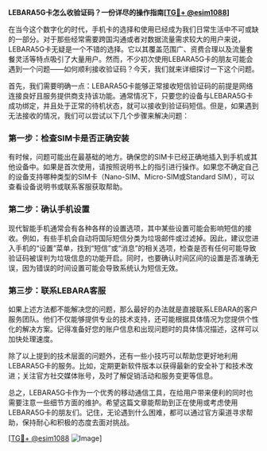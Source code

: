 **LEBARA5G卡怎么收验证码？一份详尽的操作指南[[TG💪+ @esim1088](https://t.me/s/esim1088)]**

在当今这个数字化的时代，手机卡的选择和使用已经成为我们日常生活中不可或缺的一部分。对于那些经常需要跨国沟通或者对数据流量需求较大的用户来说，LEBARA5G卡无疑是一个不错的选择。它以其覆盖范围广、资费合理以及流量套餐灵活等特点吸引了大量用户。然而，不少初次使用LEBARA5G卡的朋友可能会遇到一个问题——如何顺利接收验证码？今天，我们就来详细探讨一下这个问题。

首先，我们需要明确一点：LEBARA5G卡能够正常接收短信验证码的前提是网络连接良好且服务提供商支持该功能。通常情况下，只要您的设备与LEBARA5G卡成功绑定，并且处于正常的待机状态，就可以接收到验证码短信。但是，如果遇到无法接收的情况，我们可以尝试以下几个步骤来解决问题：

### 第一步：检查SIM卡是否正确安装

有时候，问题可能出在最基础的地方。确保您的SIM卡已经正确地插入到手机或其他设备中。如果是首次使用，请按照说明书上的指引进行操作。如果您不确定自己的设备支持哪种类型的SIM卡（Nano-SIM、Micro-SIM或Standard SIM），可以查看设备说明书或联系客服获取帮助。

### 第二步：确认手机设置

现代智能手机通常会有各种各样的设置选项，其中某些设置可能会影响短信的接收。例如，有些手机会自动将国际短信分类为垃圾邮件或过滤掉。因此，建议您进入手机的“设置”菜单，找到“短信”或“消息”的相关选项，检查是否有任何可能导致验证码被误判为垃圾信息的功能开启。同时，也要确认时间区间的设置是否准确无误，因为错误的时间设置可能会导致系统认为短信无效。

### 第三步：联系LEBARA客服

如果上述方法都不能解决您的问题，那么最好的办法就是直接联系LEBARA的客户服务团队。他们不仅能够提供专业的技术支持，还可能根据具体情况为您提供个性化的解决方案。记得准备好您的账户信息和出现问题时的具体情况描述，这样可以加快处理速度。

除了以上提到的技术层面的问题外，还有一些小技巧可以帮助您更好地利用LEBARA5G卡的服务。比如，定期更新软件版本以获得最新的安全补丁和技术改进；关注官方社交媒体账号，及时了解促销活动和服务变更等信息。

总之，LEBARA5G卡作为一个优秀的移动通信工具，在给用户带来便利的同时也需要注意一些细节方面的维护。希望这篇文章能帮助到正在使用或考虑使用LEBARA5G卡的朋友们。记住，无论遇到什么困难，都可以通过官方渠道寻求帮助，保持耐心和积极的态度去面对挑战。

[[TG💪+ @esim1088](https://t.me/s/esim1088) ![Image](https://i.postimg.cc/4NQfJmqS/Snipaste-2025-05-13-00-14-12.png)]